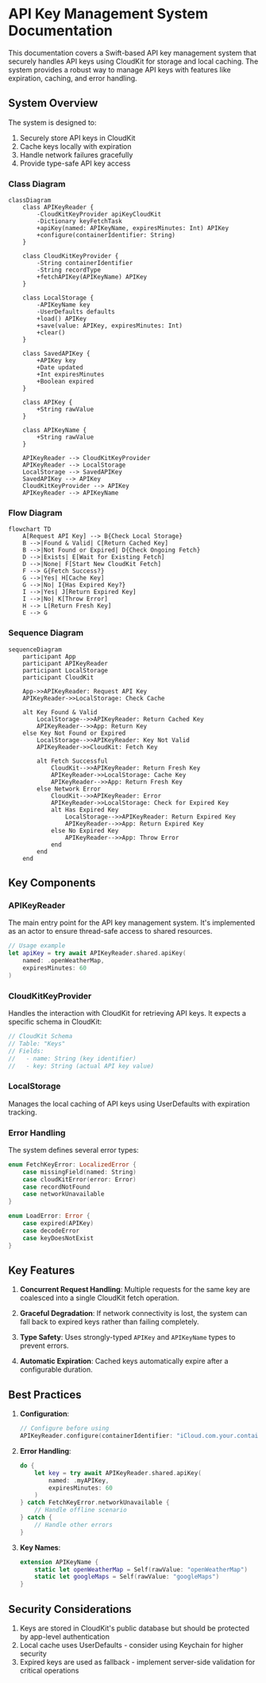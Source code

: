 # API Key Management System Documentation

This documentation covers a Swift-based API key management system that securely handles API keys using CloudKit for storage and local caching. The system provides a robust way to manage API keys with features like expiration, caching, and error handling.

## System Overview

The system is designed to:
1. Securely store API keys in CloudKit
2. Cache keys locally with expiration
3. Handle network failures gracefully
4. Provide type-safe API key access

### Class Diagram

```mermaid
classDiagram
    class APIKeyReader {
        -CloudKitKeyProvider apiKeyCloudKit
        -Dictionary keyFetchTask
        +apiKey(named: APIKeyName, expiresMinutes: Int) APIKey
        +configure(containerIdentifier: String)
    }
    
    class CloudKitKeyProvider {
        -String containerIdentifier
        -String recordType
        +fetchAPIKey(APIKeyName) APIKey
    }
    
    class LocalStorage {
        -APIKeyName key
        -UserDefaults defaults
        +load() APIKey
        +save(value: APIKey, expiresMinutes: Int)
        +clear()
    }
    
    class SavedAPIKey {
        +APIKey key
        +Date updated
        +Int expiresMinutes
        +Boolean expired
    }
    
    class APIKey {
        +String rawValue
    }
    
    class APIKeyName {
        +String rawValue
    }
    
    APIKeyReader --> CloudKitKeyProvider
    APIKeyReader --> LocalStorage
    LocalStorage --> SavedAPIKey
    SavedAPIKey --> APIKey
    CloudKitKeyProvider --> APIKey
    APIKeyReader --> APIKeyName

```

### Flow Diagram

```mermaid
flowchart TD
    A[Request API Key] --> B{Check Local Storage}
    B -->|Found & Valid| C[Return Cached Key]
    B -->|Not Found or Expired| D{Check Ongoing Fetch}
    D -->|Exists| E[Wait for Existing Fetch]
    D -->|None| F[Start New CloudKit Fetch]
    F --> G{Fetch Success?}
    G -->|Yes| H[Cache Key]
    G -->|No| I{Has Expired Key?}
    I -->|Yes| J[Return Expired Key]
    I -->|No| K[Throw Error]
    H --> L[Return Fresh Key]
    E --> G
```

### Sequence Diagram

```mermaid
sequenceDiagram
    participant App
    participant APIKeyReader
    participant LocalStorage
    participant CloudKit
    
    App->>APIKeyReader: Request API Key
    APIKeyReader->>LocalStorage: Check Cache
    
    alt Key Found & Valid
        LocalStorage-->>APIKeyReader: Return Cached Key
        APIKeyReader-->>App: Return Key
    else Key Not Found or Expired
        LocalStorage-->>APIKeyReader: Key Not Valid
        APIKeyReader->>CloudKit: Fetch Key
        
        alt Fetch Successful
            CloudKit-->>APIKeyReader: Return Fresh Key
            APIKeyReader->>LocalStorage: Cache Key
            APIKeyReader-->>App: Return Fresh Key
        else Network Error
            CloudKit-->>APIKeyReader: Error
            APIKeyReader->>LocalStorage: Check for Expired Key
            alt Has Expired Key
                LocalStorage-->>APIKeyReader: Return Expired Key
                APIKeyReader-->>App: Return Expired Key
            else No Expired Key
                APIKeyReader-->>App: Throw Error
            end
        end
    end
```

## Key Components

### APIKeyReader

The main entry point for the API key management system. It's implemented as an actor to ensure thread-safe access to shared resources.

```swift
// Usage example
let apiKey = try await APIKeyReader.shared.apiKey(
    named: .openWeatherMap,
    expiresMinutes: 60
)
```

### CloudKitKeyProvider

Handles the interaction with CloudKit for retrieving API keys. It expects a specific schema in CloudKit:

```swift
// CloudKit Schema
// Table: "Keys"
// Fields:
//   - name: String (key identifier)
//   - key: String (actual API key value)
```

### LocalStorage

Manages the local caching of API keys using UserDefaults with expiration tracking.

### Error Handling

The system defines several error types:

```swift
enum FetchKeyError: LocalizedError {
    case missingField(named: String)
    case cloudKitError(error: Error)
    case recordNotFound
    case networkUnavailable
}

enum LoadError: Error {
    case expired(APIKey)
    case decodeError
    case keyDoesNotExist
}
```

## Key Features

1. **Concurrent Request Handling**: Multiple requests for the same key are coalesced into a single CloudKit fetch operation.

2. **Graceful Degradation**: If network connectivity is lost, the system can fall back to expired keys rather than failing completely.

3. **Type Safety**: Uses strongly-typed `APIKey` and `APIKeyName` types to prevent errors.

4. **Automatic Expiration**: Cached keys automatically expire after a configurable duration.

## Best Practices

1. **Configuration**:
   ```swift
   // Configure before using
   APIKeyReader.configure(containerIdentifier: "iCloud.com.your.container")
   ```

2. **Error Handling**:
   ```swift
   do {
       let key = try await APIKeyReader.shared.apiKey(
           named: .myAPIKey,
           expiresMinutes: 60
       )
   } catch FetchKeyError.networkUnavailable {
       // Handle offline scenario
   } catch {
       // Handle other errors
   }
   ```

3. **Key Names**:
   ```swift
   extension APIKeyName {
       static let openWeatherMap = Self(rawValue: "openWeatherMap")
       static let googleMaps = Self(rawValue: "googleMaps")
   }
   ```

## Security Considerations

1. Keys are stored in CloudKit's public database but should be protected by app-level authentication
2. Local cache uses UserDefaults - consider using Keychain for higher security
3. Expired keys are used as fallback - implement server-side validation for critical operations

